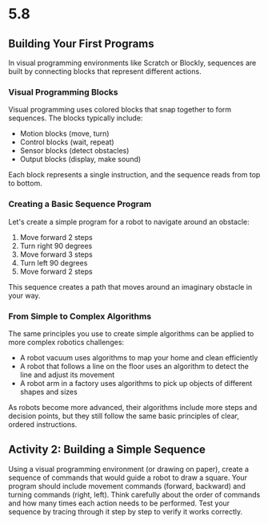 # 5.8
## **Building Your First Programs**

In visual programming environments like Scratch or Blockly, sequences are built by connecting blocks that represent different actions.

### **Visual Programming Blocks**

Visual programming uses colored blocks that snap together to form sequences. The blocks typically include:
- Motion blocks (move, turn)
- Control blocks (wait, repeat)
- Sensor blocks (detect obstacles)
- Output blocks (display, make sound)

Each block represents a single instruction, and the sequence reads from top to bottom.

### **Creating a Basic Sequence Program**

Let's create a simple program for a robot to navigate around an obstacle:
1. Move forward 2 steps
2. Turn right 90 degrees
3. Move forward 3 steps
4. Turn left 90 degrees
5. Move forward 2 steps

This sequence creates a path that moves around an imaginary obstacle in your way.

### **From Simple to Complex Algorithms**

The same principles you use to create simple algorithms can be applied to more complex robotics challenges:

- A robot vacuum uses algorithms to map your home and clean efficiently
- A robot that follows a line on the floor uses an algorithm to detect the line and adjust its movement
- A robot arm in a factory uses algorithms to pick up objects of different shapes and sizes

As robots become more advanced, their algorithms include more steps and decision points, but they still follow the same basic principles of clear, ordered instructions.

## **Activity 2: Building a Simple Sequence**

Using a visual programming environment (or drawing on paper), create a sequence of commands that would guide a robot to draw a square. Your program should include movement commands (forward, backward) and turning commands (right, left). Think carefully about the order of commands and how many times each action needs to be performed. Test your sequence by tracing through it step by step to verify it works correctly.